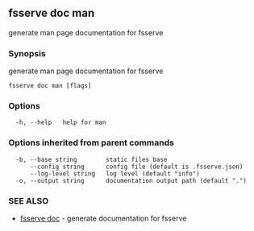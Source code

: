 ## fsserve doc man

generate man page documentation for fsserve

### Synopsis

generate man page documentation for fsserve

```
fsserve doc man [flags]
```

### Options

```
  -h, --help   help for man
```

### Options inherited from parent commands

```
  -b, --base string        static files base
      --config string      config file (default is .fsserve.json)
      --log-level string   log level (default "info")
  -o, --output string      documentation output path (default ".")
```

### SEE ALSO

* [fsserve doc](fsserve_doc.md)	 - generate documentation for fsserve

